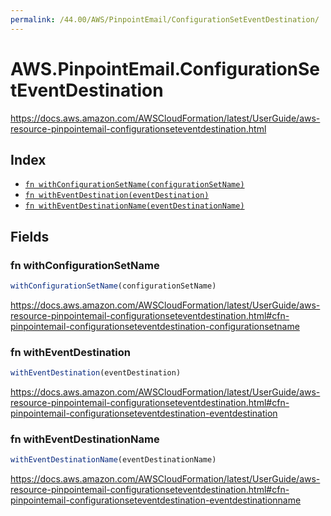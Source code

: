 ```yaml
---
permalink: /44.00/AWS/PinpointEmail/ConfigurationSetEventDestination/
---
```


# AWS.PinpointEmail.ConfigurationSetEventDestination

https://docs.aws.amazon.com/AWSCloudFormation/latest/UserGuide/aws-resource-pinpointemail-configurationseteventdestination.html

## Index

* [`fn withConfigurationSetName(configurationSetName)`](#fn-withconfigurationsetname)
* [`fn withEventDestination(eventDestination)`](#fn-witheventdestination)
* [`fn withEventDestinationName(eventDestinationName)`](#fn-witheventdestinationname)

## Fields

### fn withConfigurationSetName

```ts
withConfigurationSetName(configurationSetName)
```

https://docs.aws.amazon.com/AWSCloudFormation/latest/UserGuide/aws-resource-pinpointemail-configurationseteventdestination.html#cfn-pinpointemail-configurationseteventdestination-configurationsetname

### fn withEventDestination

```ts
withEventDestination(eventDestination)
```

https://docs.aws.amazon.com/AWSCloudFormation/latest/UserGuide/aws-resource-pinpointemail-configurationseteventdestination.html#cfn-pinpointemail-configurationseteventdestination-eventdestination

### fn withEventDestinationName

```ts
withEventDestinationName(eventDestinationName)
```

https://docs.aws.amazon.com/AWSCloudFormation/latest/UserGuide/aws-resource-pinpointemail-configurationseteventdestination.html#cfn-pinpointemail-configurationseteventdestination-eventdestinationname